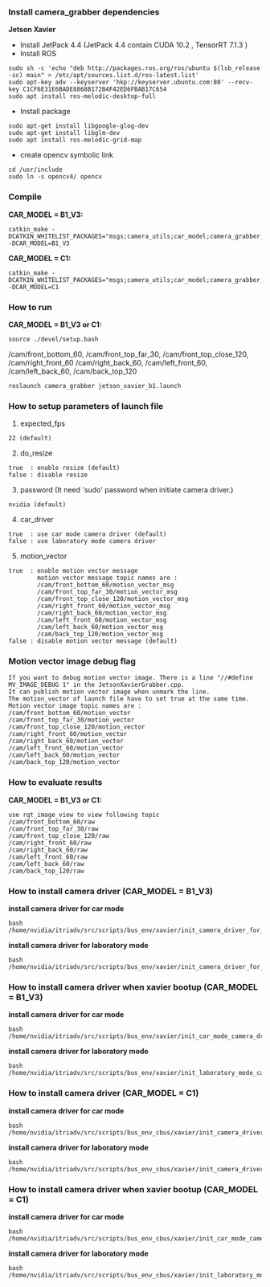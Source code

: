 ### Install camera_grabber dependencies
**Jetson Xavier**

* Install JetPack 4.4  (JetPack 4.4 contain CUDA 10.2 , TensorRT 7.1.3 )
* Install ROS
```
sudo sh -c 'echo "deb http://packages.ros.org/ros/ubuntu $(lsb_release -sc) main" > /etc/apt/sources.list.d/ros-latest.list'
sudo apt-key adv --keyserver 'hkp://keyserver.ubuntu.com:80' --recv-key C1CF6E31E6BADE8868B172B4F42ED6FBAB17C654
sudo apt install ros-melodic-desktop-full
```
* Install package
```
sudo apt-get install libgoogle-glog-dev
sudo apt-get install libglm-dev 
sudo apt install ros-melodic-grid-map
```
* create opencv symbolic link
```
cd /usr/include
sudo ln -s opencv4/ opencv
```
### Compile 

**CAR_MODEL = B1_V3:**
```
catkin_make -DCATKIN_WHITELIST_PACKAGES="msgs;camera_utils;car_model;camera_grabber;dl_data" -DCAR_MODEL=B1_V3
```

**CAR_MODEL = C1:**
```
catkin_make -DCATKIN_WHITELIST_PACKAGES="msgs;camera_utils;car_model;camera_grabber;dl_data" -DCAR_MODEL=C1
```

### How to run


**CAR_MODEL = B1_V3 or C1:**

```
source ./devel/setup.bash
```

/cam/front_bottom_60, /cam/front_top_far_30, /cam/front_top_close_120, /cam/right_front_60
/cam/right_back_60,  /cam/left_front_60, /cam/left_back_60, /cam/back_top_120
```
roslaunch camera_grabber jetson_xavier_b1.launch
```


### How to setup parameters of launch file


1. expected_fps
```
22 (default)

```

2. do_resize
```
true  : enable resize (default)
false : disable resize
```

3. password (It need 'sudo' password when initiate camera driver.)
```
nvidia (default)
```

4. car_driver 
```
true  : use car mode camera driver (default)
false : use laboratory mode camera driver
```

5. motion_vector 
```
true  : enable motion vector message 
        motion vector message topic names are :
        /cam/front_bottom_60/motion_vector_msg
        /cam/front_top_far_30/motion_vector_msg
        /cam/front_top_close_120/motion_vector_msg
        /cam/right_front_60/motion_vector_msg
        /cam/right_back_60/motion_vector_msg
        /cam/left_front_60/motion_vector_msg
        /cam/left_back_60/motion_vector_msg
        /cam/back_top_120/motion_vector_msg
false : disable motion vector message (default)
```

### Motion vector image debug flag
```
If you want to debug motion vector image. There is a line "//#define MV_IMAGE_DEBUG 1" in the JetsonXavierGrabber.cpp. 
It can publish motion vector image when unmark the line.
The motion_vector of launch file have to set true at the same time.
Motion vector image topic names are :
/cam/front_bottom_60/motion_vector
/cam/front_top_far_30/motion_vector
/cam/front_top_close_120/motion_vector
/cam/right_front_60/motion_vector
/cam/right_back_60/motion_vector
/cam/left_front_60/motion_vector
/cam/left_back_60/motion_vector
/cam/back_top_120/motion_vector
```

### How to evaluate results


**CAR_MODEL = B1_V3 or C1:**

```
use rqt_image_view to view following topic
/cam/front_bottom_60/raw
/cam/front_top_far_30/raw
/cam/front_top_close_120/raw
/cam/right_front_60/raw
/cam/right_back_60/raw
/cam/left_front_60/raw
/cam/left_back_60/raw
/cam/back_top_120/raw
```

### How to install camera driver (CAR_MODEL = B1_V3)

**install camera driver for car mode**
```
bash /home/nvidia/itriadv/src/scripts/bus_env/xavier/init_camera_driver_for_car_mode.sh
```

**install camera driver for laboratory mode**
```
bash /home/nvidia/itriadv/src/scripts/bus_env/xavier/init_camera_driver_for_laboratory_mode.sh
```

### How to install camera driver when xavier bootup (CAR_MODEL = B1_V3)
**install camera driver for car mode**
```
bash /home/nvidia/itriadv/src/scripts/bus_env/xavier/init_car_mode_camera_driver_to_bootup_script.sh
```

**install camera driver for laboratory mode**
```
bash /home/nvidia/itriadv/src/scripts/bus_env/xavier/init_laboratory_mode_camera_driver_to_bootup_script.sh
```


### How to install camera driver (CAR_MODEL = C1)

**install camera driver for car mode**
```
bash /home/nvidia/itriadv/src/scripts/bus_env_cbus/xavier/init_camera_driver_for_car_mode.sh
```

**install camera driver for laboratory mode**
```
bash /home/nvidia/itriadv/src/scripts/bus_env_cbus/xavier/init_camera_driver_for_laboratory_mode.sh
```

### How to install camera driver when xavier bootup (CAR_MODEL = C1)
**install camera driver for car mode**
```
bash /home/nvidia/itriadv/src/scripts/bus_env_cbus/xavier/init_car_mode_camera_driver_to_bootup_script.sh
```

**install camera driver for laboratory mode**
```
bash /home/nvidia/itriadv/src/scripts/bus_env_cbus/xavier/init_laboratory_mode_camera_driver_to_bootup_script.sh
```



